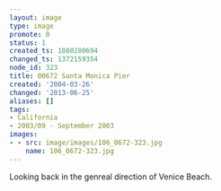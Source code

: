 ```yaml
---
layout: image
type: image
promote: 0
status: 1
created_ts: 1080280694
changed_ts: 1372159354
node_id: 323
title: 00672 Santa Monica Pier
created: '2004-03-26'
changed: '2013-06-25'
aliases: []
tags:
- California
- 2003/09 - September 2003
images:
- - src: image/images/106_0672-323.jpg
    name: 106_0672-323.jpg
---
```

Looking back in the genreal direction of Venice Beach.
